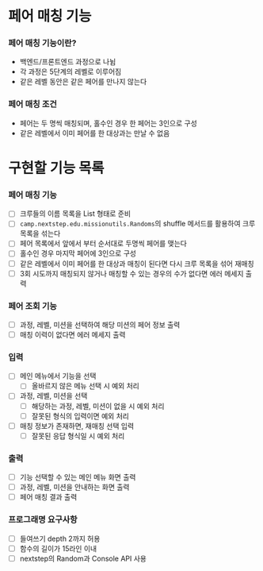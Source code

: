 # 페어 매칭 기능

### 페어 매칭 기능이란?

- 백엔드/프론트엔드 과정으로 나뉨
- 각 과정은 5단계의 레벨로 이루어짐
- 같은 레벨 동안은 같은 페어를 만나지 않는다

### 페어 매칭 조건

- 페어는 두 명씩 매칭되며, 홀수인 경우 한 페어는 3인으로 구성
- 같은 레벨에서 이미 페어를 한 대상과는 만날 수 없음

# 구현할 기능 목록

### 페어 매칭 기능

- [ ] 크루들의 이름 목록을 List<String> 형태로 준비
- [ ] `camp.nextstep.edu.missionutils.Randoms`의 shuffle 메서드를 활용하여 크루 목록을 섞는다
- [ ] 페어 목록에서 앞에서 부터 순서대로 두명씩 페어를 맺는다
- [ ] 홀수인 경우 마지막 페어에 3인으로 구성
- [ ] 같은 레벨에서 이미 페어를 한 대상과 매칭이 된다면 다시 크루 목록을 섞어 재매칭
- [ ] 3회 시도까지 매칭되지 않거나 매칭할 수 있는 경우의 수가 없다면 에러 메세지 출력

### 페어 조회 기능

- [ ] 과정, 레벨, 미션을 선택하여 해당 미션의 페어 정보 출력
- [ ] 매칭 이력이 없다면 에러 메세지 출력

### 입력

- [ ] 메인 메뉴에서 기능을 선택
    - [ ] 올바르지 않은 메뉴 선택 시 예외 처리
- [ ] 과정, 레벨, 미션을 선택
    - [ ] 해당하는 과정, 레벨, 미션이 없을 시 예외 처리
    - [ ] 잘못된 형식의 입력이면 예외 처리
- [ ] 매칭 정보가 존재하면, 재매칭 선택 입력
    - [ ] 잘못된 응답 형식일 시 예외 처리

### 출력

- [ ] 기능 선택할 수 있는 메인 메뉴 화면 출력
- [ ] 과정, 레벨, 미션을 안내하는 화면 출력
- [ ] 페어 매칭 결과 출력

### 프로그래명 요구사항

- [ ] 들여쓰기 depth 2까지 허용
- [ ] 함수의 길이가 15라인 이내
- [ ] nextstep의 Random과 Console API 사용